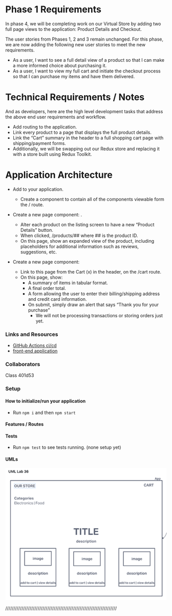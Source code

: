 # Phase 1 Requirements

In phase 4, we will be completing work on our Virtual Store by adding two full page views to the application: Product Details and Checkout.

The user stories from Phases 1, 2 and 3 remain unchanged. For this phase, we are now adding the following new user stories to meet the new requirements.

- As a user, I want to see a full detail view of a product so that I can make a more informed choice about purchasing it.
- As a user, I want to view my full cart and initiate the checkout process so that I can purchase my items and have them delivered.

# Technical Requirements / Notes

And as developers, here are the high level development tasks that address the above end user requirements and workflow.

- Add routing to the application.
- Link every product to a page that displays the full product details.
- Link the “Cart” summary in the header to a full shopping cart page with shipping/payment forms.
- Additionally, we will be swapping out our Redux store and replacing it with a store built using Redux Toolkit.

# Application Architecture

- Add <BrowserRouter /> to your application.
  - Create a <Storefront /> component to contain all of the components viewable form the / route.

- Create a new page component: <ProductDetails />.
  - Alter each product on the listing screen to have a new “Product Details” button.
  - When clicked, <Link to...> /products/## where ## is the product ID.
  - On this page, show an expanded view of the product, including placeholders for additional information such as reviews, suggestions, etc.
- Create a new page component: <ShoppingCart />
  - Link to this page from the Cart (x) in the header, on the /cart route.
  - On this page, show:
    - A summary of items in tabular format.
    - A final order total.
    - A form allowing the user to enter their billing/shipping address and credit card information.
    - On submit, simply draw an alert that says “Thank you for your purchase”
      - We will not be processing transactions or storing orders just yet.

### Links and Resources

- [GitHub Actions ci/cd](https://github.com/Hcooper23/storefront/actions)
- [front-end application](https://codesandbox.io/p/github/Hcooper23/storefront/main?file=/.gitignore:1,1&workspaceId=d6b0a7b3-fc47-4e4d-b1fa-ce55109e7d9e)

### Collaborators

Class 401d53  

### Setup

#### How to initialize/run your application

- Run `npm i` and then `npm start`

#### Features / Routes

#### Tests

- Run `npm test` to see tests running. (none setup yet)

#### UMLs

![UML36](./Screenshot%202023-07-06%20at%209.10.14%20PM.png)

/////////////////////////////////////////////////////////////////////

